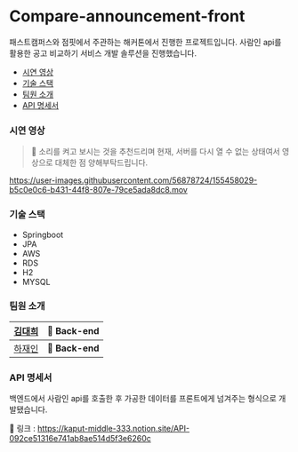 # Compare-announcement-front

패스트캠퍼스와 점핏에서 주관하는 해커톤에서 진행한 프로젝트입니다. 사람인 api를 활용한 공고 비교하기 서비스 개발 솔루션을 진행했습니다.

* [시연 영상](#시연-영상)
* [기술 스택](#기술-스택)
* [팀원 소개](#팀원-소개)
* [API 명세서](#api-명세서)

### 시연 영상

> 📌 소리를 켜고 보시는 것을 추천드리며 현재, 서버를 다시 열 수 없는 상태여서 영상으로 대체한 점 양해부탁드립니다.

https://user-images.githubusercontent.com/56878724/155458029-b5c0e0c6-b431-44f8-807e-79ce5ada8dc8.mov


### 기술 스택

* Springboot
* JPA
* AWS
* RDS
* H2
* MYSQL

### 팀원 소개

| [김대희](https://github.com/kimdaehee90)         | 🎨 Back-end     |
| ------------------------------------------ | ---------------- |
| [하재인]() | **🎨 Back-end** |

### API 명세서

백엔드에서 사람인 api를 호출한 후 가공한 데이터를 프론트에게 넘겨주는 형식으로 개발됐습니다.

🔗 링크 : https://kaput-middle-333.notion.site/API-092ce51316e741ab8ae514d5f3e6260c


